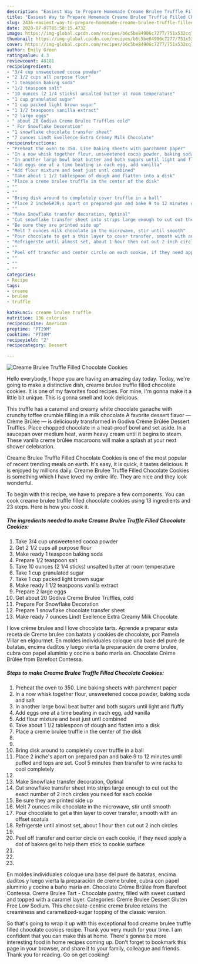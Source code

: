 ```yaml
---
description: "Easiest Way to Prepare Homemade Creame Brulee Truffle Filled Chocolate Cookies"
title: "Easiest Way to Prepare Homemade Creame Brulee Truffle Filled Chocolate Cookies"
slug: 2436-easiest-way-to-prepare-homemade-creame-brulee-truffle-filled-chocolate-cookies
date: 2020-07-07T05:58:15.473Z
image: https://img-global.cpcdn.com/recipes/b6c5be84906c7277/751x532cq70/creame-brulee-truffle-filled-chocolate-cookies-recipe-main-photo.jpg
thumbnail: https://img-global.cpcdn.com/recipes/b6c5be84906c7277/751x532cq70/creame-brulee-truffle-filled-chocolate-cookies-recipe-main-photo.jpg
cover: https://img-global.cpcdn.com/recipes/b6c5be84906c7277/751x532cq70/creame-brulee-truffle-filled-chocolate-cookies-recipe-main-photo.jpg
author: Emily Green
ratingvalue: 4.3
reviewcount: 48181
recipeingredient:
- "3/4 cup unsweetened cocoa powder"
- "2 1/2 cups all purpose flour"
- "1 teaspoon baking soda"
- "1/2 teaspoon salt"
- "10 ounces (2 1/4 sticks) unsalted butter at room temperature"
- "1 cup granulated sugar"
- "1 cup packed light brown sugar"
- "1 1/2 teaspoons vanilla extract"
- "2 large eggs"
- " about 20 Godiva Creme Brulee Truffles cold"
- " For Snowflake Decoration"
- "1 snowflake chocolate transfer sheet"
- "7 ounces Lindt Exellence Extra Creamy Milk Chocolate"
recipeinstructions:
- "Preheat the oven to 350. Line baking sheets with parchment paper"
- "In a now whisk together flour, unsweetened cocoa powder, baking soda and salt"
- "In another large bowl beat butter and both sugars until light and fluffy"
- "Add eggs one at a time beating in each egg, add vanilla"
- "Add flour mixture and beat just untl combined"
- "Take about 1 1/2 tablespoon of dough and flatten into a disk"
- "Place a creme brulee truffle in the center of the disk"
- ""
- ""
- "Bring disk around to completely cover truffle in a ball"
- "Place 2 inche&#39;s apart on prepared pan and bake 9 to 12 minutes until puffed and tops are set. Cool 5 minutes then transfer to wire racks to cool completely"
- ""
- "Make Snowflake transfer decoration, Optinal"
- "Cut snowflake transfer sheet into strips large enough to cut out the exact number of 2 inch circles you need for each cookie"
- "Be sure they are printed side up"
- "Melt 7 ounces milk chocolate in the microwave, stir until smooth"
- "Pour chocolate to get a thin layer to cover transfer, smooth with an offset soatula"
- "Refrigerste until almost set, about 1 hour then cut out 2 inch circles"
- ""
- "Peel off transfer and center circle on each cookie, if they need apply a dot of bakers gel to help them stick to cookie surface"
- ""
- ""
- ""
categories:
- Recipe
tags:
- creame
- brulee
- truffle

katakunci: creame brulee truffle 
nutrition: 136 calories
recipecuisine: American
preptime: "PT29M"
cooktime: "PT39M"
recipeyield: "2"
recipecategory: Dessert

---
```



![Creame Brulee Truffle Filled Chocolate Cookies](https://img-global.cpcdn.com/recipes/b6c5be84906c7277/751x532cq70/creame-brulee-truffle-filled-chocolate-cookies-recipe-main-photo.jpg)

Hello everybody, I hope you are having an amazing day today. Today, we're going to make a distinctive dish, creame brulee truffle filled chocolate cookies. It is one of my favorites food recipes. For mine, I'm gonna make it a little bit unique. This is gonna smell and look delicious.

This truffle has a caramel and creamy white chocolate ganache with crunchy toffee crumble filling in a milk chocolate A favorite dessert flavor — Crème Brûlée — is deliciously transformed in Godiva Crème Brûlée Dessert Truffles. Place chopped chocolate in a heat-proof bowl and set aside. In a saucepan over medium heat, warm heavy cream until it begins to steam. These vanilla creme brûlée macaroons will make a splash at your next shower celebration.

Creame Brulee Truffle Filled Chocolate Cookies is one of the most popular of recent trending meals on earth. It's easy, it is quick, it tastes delicious. It is enjoyed by millions daily. Creame Brulee Truffle Filled Chocolate Cookies is something which I have loved my entire life. They are nice and they look wonderful.


To begin with this recipe, we have to prepare a few components. You can cook creame brulee truffle filled chocolate cookies using 13 ingredients and 23 steps. Here is how you cook it.

<!--inarticleads1-->

##### The ingredients needed to make Creame Brulee Truffle Filled Chocolate Cookies:

1. Take 3/4 cup unsweetened cocoa powder
1. Get 2 1/2 cups all purpose flour
1. Make ready 1 teaspoon baking soda
1. Prepare 1/2 teaspoon salt
1. Take 10 ounces (2 1/4 sticks) unsalted butter at room temperature
1. Take 1 cup granulated sugar
1. Take 1 cup packed light brown sugar
1. Make ready 1 1/2 teaspoons vanilla extract
1. Prepare 2 large eggs
1. Get  about 20 Godiva Creme Brulee Truffles, cold
1. Prepare  For Snowflake Decoration
1. Prepare 1 snowflake chocolate transfer sheet
1. Make ready 7 ounces Lindt Exellence Extra Creamy Milk Chocolate


I love crème brulee and I love chocolate tarts. Aprende a preparar esta receta de Creme brulee con batata y cookies de chocolate, por Pamela Villar en elgourmet. En moldes individuales coloque una base del puré de batatas, encima daditos y luego vierta la preparación de creme brulee, cubra con papel aluminio y cocine a baño maría en. Chocolate Crème Brûlée from Barefoot Contessa. 

<!--inarticleads2-->

##### Steps to make Creame Brulee Truffle Filled Chocolate Cookies:

1. Preheat the oven to 350. Line baking sheets with parchment paper
1. In a now whisk together flour, unsweetened cocoa powder, baking soda and salt
1. In another large bowl beat butter and both sugars until light and fluffy
1. Add eggs one at a time beating in each egg, add vanilla
1. Add flour mixture and beat just untl combined
1. Take about 1 1/2 tablespoon of dough and flatten into a disk
1. Place a creme brulee truffle in the center of the disk
1. 
1. 
1. Bring disk around to completely cover truffle in a ball
1. Place 2 inche&#39;s apart on prepared pan and bake 9 to 12 minutes until puffed and tops are set. Cool 5 minutes then transfer to wire racks to cool completely
1. 
1. Make Snowflake transfer decoration, Optinal
1. Cut snowflake transfer sheet into strips large enough to cut out the exact number of 2 inch circles you need for each cookie
1. Be sure they are printed side up
1. Melt 7 ounces milk chocolate in the microwave, stir until smooth
1. Pour chocolate to get a thin layer to cover transfer, smooth with an offset soatula
1. Refrigerste until almost set, about 1 hour then cut out 2 inch circles
1. 
1. Peel off transfer and center circle on each cookie, if they need apply a dot of bakers gel to help them stick to cookie surface
1. 
1. 
1. 


En moldes individuales coloque una base del puré de batatas, encima daditos y luego vierta la preparación de creme brulee, cubra con papel aluminio y cocine a baño maría en. Chocolate Crème Brûlée from Barefoot Contessa. Creme Brulee Tart - Chocolate pastry, filled with sweet custard and topped with a caramel layer. Categories: Creme Brulee Dessert Gluten Free Low Sodium. This chocolate-centric creme brulee retains the creaminess and caramelized-sugar topping of the classic version. 

So that's going to wrap it up with this exceptional food creame brulee truffle filled chocolate cookies recipe. Thank you very much for your time. I am confident that you can make this at home. There's gonna be more interesting food in home recipes coming up. Don't forget to bookmark this page in your browser, and share it to your family, colleague and friends. Thank you for reading. Go on get cooking!
